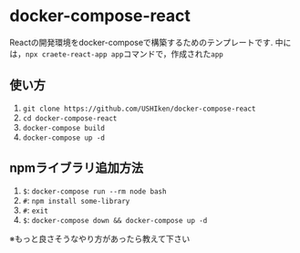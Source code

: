 # docker-compose-react
Reactの開発環境をdocker-composeで構築するためのテンプレートです.
中には，`npx craete-react-app app`コマンドで，作成された`app`

## 使い方
1. `git clone https://github.com/USHIken/docker-compose-react`
2. `cd docker-compose-react`
3. `docker-compose build`
4. `docker-compose up -d`

## npmライブラリ追加方法
1. `$`: `docker-compose run --rm node bash`
3. `#`: `npm install some-library`
4. `#`: `exit`
4. `$`: `docker-compose down && docker-compose up -d`

※もっと良さそうなやり方があったら教えて下さい
